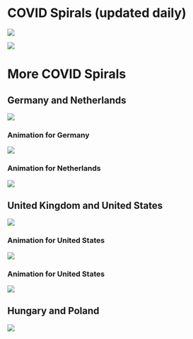 # COVID Spirals (updated daily)

![](combined.png)


![](combined2.png)


# More COVID Spirals 

## Germany and Netherlands

![](deaths_and_cases_denl.png)


### Animation for Germany

![](de_deaths.gif)

### Animation for Netherlands

![](nl_deaths.gif)

## United Kingdom and United States

![](deaths_and_cases_ukus.png)

### Animation for United States

![](uk_deaths.gif)

### Animation for United States

![](us_deaths.gif)

## Hungary and Poland

![](deaths_and_cases_hupl.png)



